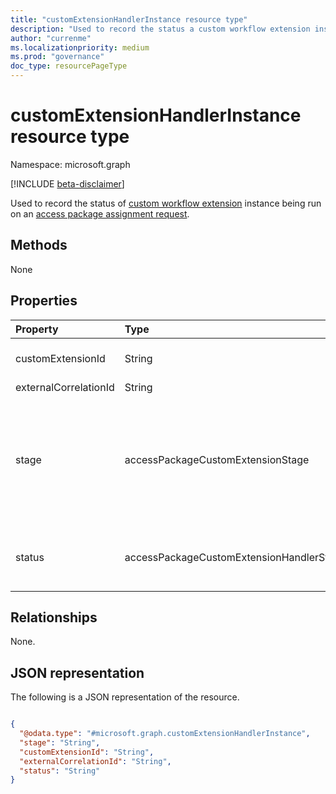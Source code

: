 ```yaml
---
title: "customExtensionHandlerInstance resource type"
description: "Used to record the status a custom workflow extension instance being run on an access package assignment request."
author: "currenme"
ms.localizationpriority: medium
ms.prod: "governance"
doc_type: resourcePageType
---
```


# customExtensionHandlerInstance resource type

Namespace: microsoft.graph

[!INCLUDE [beta-disclaimer](../../includes/beta-disclaimer.md)]

Used to record the status of  [custom workflow extension](customaccesspackageworkflowextension.md) instance being run on an [access package assignment request](accesspackageassignmentrequest.md).

## Methods
None

## Properties
|Property|Type|Description|
|:---|:---|:---|
|customExtensionId|String|Identifier of the [customAccessPackageWorkflowExtension](customaccesspackageworkflowextension.md) triggered at this instance.|
|externalCorrelationId|String|The unique run ID for the logic app.|
|stage|accessPackageCustomExtensionStage|Indicates the stage of the request workflow when the access package custom extension runs. The possible values are: `assignmentRequestCreated`, `assignmentRequestApproved`, `assignmentRequestGranted`, `assignmentRequestRemoved`, `assignmentFourteenDaysBeforeExpiration`, `assignmentOneDayBeforeExpiration`, `unknownFutureValue`.|
|status|accessPackageCustomExtensionHandlerStatus|Status of the request to run the access package custom extension workflow that is associated with the logic app. The possible values are: `requestSent`, `requestReceived`, `unknownFutureValue`.|

## Relationships
None.

## JSON representation
The following is a JSON representation of the resource.
<!-- {
  "blockType": "resource",
  "@odata.type": "microsoft.graph.customExtensionHandlerInstance"
}
-->
``` json

{
  "@odata.type": "#microsoft.graph.customExtensionHandlerInstance",
  "stage": "String",
  "customExtensionId": "String",
  "externalCorrelationId": "String",
  "status": "String"
}
```

